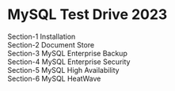 # MySQL Test Drive 2023
Section-1  Installation </br>
Section-2  Document Store </br>
Section-3  MySQL Enterprise Backup </br>
Section-4  MySQL Enterprise Security </br>
Section-5  MySQL High Availability </br>
Section-6  MySQL HeatWave </br>
